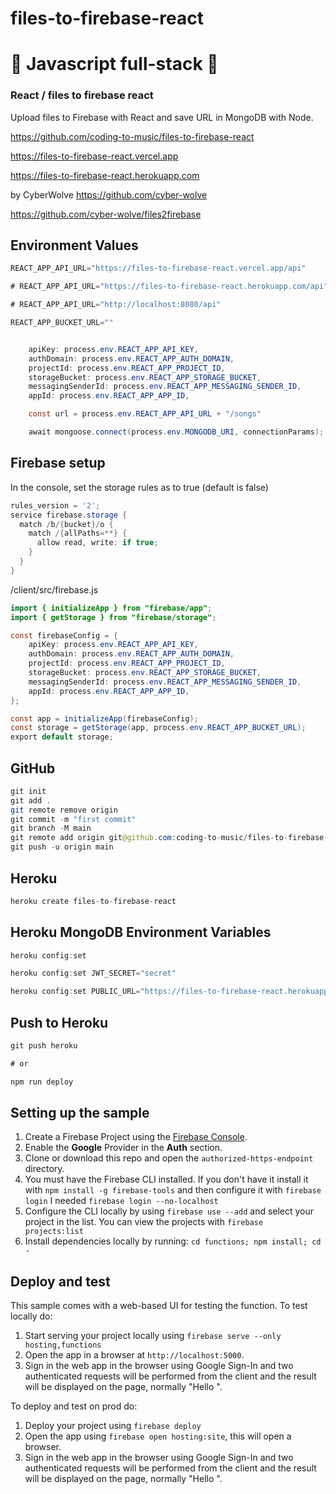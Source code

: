 # files-to-firebase-react

# 🚀 Javascript full-stack 🚀

### React / files to firebase react

Upload files to Firebase with React and save URL in MongoDB with Node.

https://github.com/coding-to-music/files-to-firebase-react

https://files-to-firebase-react.vercel.app

https://files-to-firebase-react.herokuapp.com

by CyberWolve https://github.com/cyber-wolve

https://github.com/cyber-wolve/files2firebase

## Environment Values

```java
REACT_APP_API_URL="https://files-to-firebase-react.vercel.app/api"

# REACT_APP_API_URL="https://files-to-firebase-react.herokuapp.com/api"

# REACT_APP_API_URL="http://localhost:8080/api"

REACT_APP_BUCKET_URL=""


	apiKey: process.env.REACT_APP_API_KEY,
	authDomain: process.env.REACT_APP_AUTH_DOMAIN,
	projectId: process.env.REACT_APP_PROJECT_ID,
	storageBucket: process.env.REACT_APP_STORAGE_BUCKET,
	messagingSenderId: process.env.REACT_APP_MESSAGING_SENDER_ID,
	appId: process.env.REACT_APP_APP_ID,

	const url = process.env.REACT_APP_API_URL + "/songs"

    await mongoose.connect(process.env.MONGODB_URI, connectionParams);

```

## Firebase setup

In the console, set the storage rules as to true (default is false)

```java
rules_version = '2';
service firebase.storage {
  match /b/{bucket}/o {
    match /{allPaths=**} {
      allow read, write: if true;
    }
  }
}
```

/client/src/firebase.js

```java
import { initializeApp } from "firebase/app";
import { getStorage } from "firebase/storage";

const firebaseConfig = {
	apiKey: process.env.REACT_APP_API_KEY,
	authDomain: process.env.REACT_APP_AUTH_DOMAIN,
	projectId: process.env.REACT_APP_PROJECT_ID,
	storageBucket: process.env.REACT_APP_STORAGE_BUCKET,
	messagingSenderId: process.env.REACT_APP_MESSAGING_SENDER_ID,
	appId: process.env.REACT_APP_APP_ID,
};

const app = initializeApp(firebaseConfig);
const storage = getStorage(app, process.env.REACT_APP_BUCKET_URL);
export default storage;
```

## GitHub

```java
git init
git add .
git remote remove origin
git commit -m "first commit"
git branch -M main
git remote add origin git@github.com:coding-to-music/files-to-firebase-react.git
git push -u origin main
```

## Heroku

```java
heroku create files-to-firebase-react

```

## Heroku MongoDB Environment Variables

```java
heroku config:set

heroku config:set JWT_SECRET="secret"

heroku config:set PUBLIC_URL="https://files-to-firebase-react.herokuapp.com"
```

## Push to Heroku

```java
git push heroku

# or

npm run deploy
```

## Setting up the sample

1.  Create a Firebase Project using the [Firebase Console](https://console.firebase.google.com).
1.  Enable the **Google** Provider in the **Auth** section.
1.  Clone or download this repo and open the `authorized-https-endpoint` directory.
1.  You must have the Firebase CLI installed. If you don't have it install it with `npm install -g firebase-tools` and then configure it with `firebase login` I needed `firebase login --no-localhost`
1.  Configure the CLI locally by using `firebase use --add` and select your project in the list. You can view the projects with `firebase projects:list`
1.  Install dependencies locally by running: `cd functions; npm install; cd -`

## Deploy and test

This sample comes with a web-based UI for testing the function.
To test locally do:

1.  Start serving your project locally using `firebase serve --only hosting,functions`
1.  Open the app in a browser at `http://localhost:5000`.
1.  Sign in the web app in the browser using Google Sign-In and two authenticated requests will be performed from the client and the result will be displayed on the page, normally "Hello <user displayname>".

To deploy and test on prod do:

1.  Deploy your project using `firebase deploy`
1.  Open the app using `firebase open hosting:site`, this will open a browser.
1.  Sign in the web app in the browser using Google Sign-In and two authenticated requests will be performed from the client and the result will be displayed on the page, normally "Hello <user displayname>".
